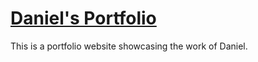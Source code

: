 # [Daniel's Portfolio](https://dani3lx.github.io/Portfolio/)
This is a portfolio website showcasing the work of Daniel.
